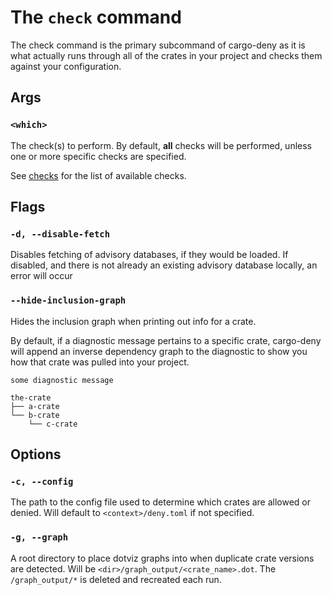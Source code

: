 # The `check` command

The check command is the primary subcommand of cargo-deny as it is what actually
runs through all of the crates in your project and checks them against your
configuration.

## Args

### `<which>`

The check(s) to perform. By default, **all** checks will be performed, unless
one or more specific checks are specified.

See [checks](../checks/index.html) for the list of available checks.

## Flags

### `-d, --disable-fetch`

Disables fetching of advisory databases, if they would be loaded. If disabled,
and there is not already an existing advisory database locally, an error will
occur

### `--hide-inclusion-graph`

Hides the inclusion graph when printing out info for a crate.

By default, if a diagnostic message pertains to a specific crate, cargo-deny
will append an inverse dependency graph to the diagnostic to show you how that
crate was pulled into your project.

```text
some diagnostic message

the-crate
├── a-crate
└── b-crate
    └── c-crate
```

## Options

### `-c, --config`

The path to the config file used to determine which crates are allowed or
denied. Will default to `<context>/deny.toml` if not specified.

### `-g, --graph`

A root directory to place dotviz graphs into when duplicate crate versions are
detected. Will be `<dir>/graph_output/<crate_name>.dot`. The `/graph_output/*`
is deleted and recreated each run.
